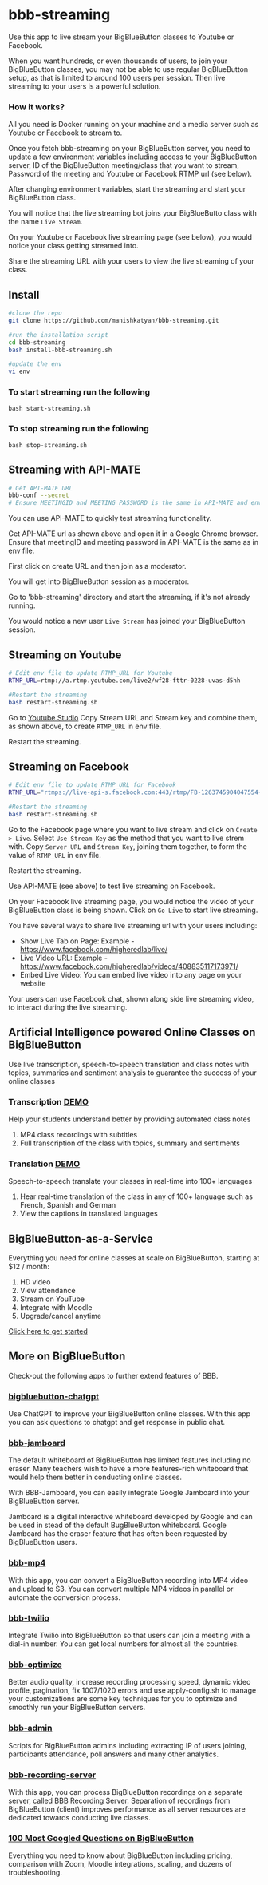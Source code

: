 # bbb-streaming

Use this app to live stream your BigBlueButton classes to Youtube or Facebook.

When you want hundreds, or even thousands of users, to join your BigBlueButton classes, you may not be able to use regular BigBlueButton setup, as that is limited to around 100 users per session. Then live streaming to your users is a powerful solution.   

### How it works?

All you need is Docker running on your machine and a media server such as Youtube or Facebook to stream to.

Once you fetch bbb-streaming on your BigBlueButton server, you need to update a few environment variables including access to your BigBlueButton server, ID of the BigBlueButton meeting/class that you want to stream, Password of the meeting and Youtube or Facebook RTMP url (see below).

After changing environment variables, start the streaming and start your BigBlueButton class. 

You will notice that the live streaming bot joins your BigBlueButto class with the name `Live Stream`. 

On your Youtube or Facebook live streaming page (see below), you would notice your class getting streamed into. 

Share the streaming URL with your users to view the live streaming of your class. 

## Install

```sh
#clone the repo
git clone https://github.com/manishkatyan/bbb-streaming.git

#run the installation script
cd bbb-streaming
bash install-bbb-streaming.sh

#update the env
vi env

```

### To start streaming run the following 
`bash start-streaming.sh`

### To stop streaming run the following 
`bash stop-streaming.sh`


## Streaming with API-MATE
```sh
# Get API-MATE URL
bbb-conf --secret
# Ensure MEETINGID and MEETING_PASSWORD is the same in API-MATE and env file
```

You can use API-MATE to quickly test streaming functionality.

Get API-MATE url as shown above and open it in a Google Chrome browser. Ensure that meetingID and meeting password in API-MATE is the same as in env file. 

First click on create URL and then join as a moderator. 

You will get into BigBlueButton session as a moderator. 

Go to 'bbb-streaming' directory and start the streaming, if it's not already running.

You would notice a new user `Live Stream` has joined your BigBlueButton session. 



## Streaming on Youtube
```sh
# Edit env file to update RTMP_URL for Youtube
RTMP_URL=rtmp://a.rtmp.youtube.com/live2/wf28-fttr-0228-uvas-d5hh

#Restart the streaming
bash restart-streaming.sh
```
Go to [Youtube Studio](https://www.youtube.com/live_dashboard_splash?nv=1)
Copy Stream URL and Stream key and combine them, as shown above, to create `RTMP_URL` in env file.

Restart the streaming. 

## Streaming on Facebook
```sh
# Edit env file to update RTMP_URL for Facebook
RTMP_URL="rtmps://live-api-s.facebook.com:443/rtmp/FB-1263745904047554-0-abcabcabc123"

#Restart the streaming
bash restart-streaming.sh
```
Go to the Facebook page where you want to live stream and click on `Create > Live`. Select `Use Stream Key` as the method that you want to live strem with. Copy `Server URL` and `Stream Key`, joining them together, to form the value of `RTMP_URL` in env file.

Restart the streaming.

Use API-MATE (see above) to test live streaming on Facebook.

On your Facebook live streaming page, you would notice the video of your BigBlueButton class is being shown. Click on `Go Live` to start live streaming. 

You have several ways to share live streaming url with your users including:
- Show Live Tab on Page: Example - https://www.facebook.com/higheredlab/live/ 
- Live Video URL: Example - https://www.facebook.com/higheredlab/videos/408835117173971/
- Embed Live Video: You can embed live video into any page on your website

Your users can use Facebook chat, shown along side live streaming video, to interact during the live streaming. 

## Artificial Intelligence powered Online Classes on BigBlueButton
Use live transcription, speech-to-speech translation and class notes with topics, summaries and sentiment analysis to guarantee the success of your online classes

### Transcription [DEMO](https://higheredlab.com/)
Help your students understand better by providing automated class notes
1. MP4 class recordings with subtitles
2. Full transcription of the class with topics, summary and sentiments

### Translation [DEMO](https://higheredlab.com/)
Speech-to-speech translate your classes in real-time into 100+ languages
1. Hear real-time translation of the class in any of 100+ language such as French, Spanish and German
2. View the captions in translated languages

## BigBlueButton-as-a-Service

Everything you need for online classes at scale on BigBlueButton, starting at $12 / month:
1. HD video
2. View attendance
3. Stream on YouTube
4. Integrate with Moodle
5. Upgrade/cancel anytime

[Click here to get started](https://higheredlab.com/pricing/)



## More on BigBlueButton

Check-out the following apps to further extend features of BBB.

### [bigbluebutton-chatgpt](https://github.com/AsyncWeb/bigbluebutton-chatgpt)

Use ChatGPT to improve your BigBlueButton online classes. With this app you can ask questions to chatgpt and get response in public chat.
  
### [bbb-jamboard](https://github.com/manishkatyan/bbb-jamboard)

The default whiteboard of BigBlueButton has limited features including no eraser. Many teachers wish to have a more features-rich whiteboard that would help them better in conducting online classes.

With BBB-Jamboard, you can easily integrate Google Jamboard into your BigBlueButton server.

Jamboard is a digital interactive whiteboard developed by Google and can be used in stead of the default BugBlueButton whiteboard. Google Jamboard has the eraser feature that has often been requested by BigBlueButton users.

### [bbb-mp4](https://github.com/manishkatyan/bbb-mp4)
With this app, you can convert a BigBlueButton recording into MP4 video and upload to S3. You can convert multiple MP4 videos in parallel or automate the conversion process.

### [bbb-twilio](https://github.com/manishkatyan/bbb-twilio)

Integrate Twilio into BigBlueButton so that users can join a meeting with a dial-in number. You can get local numbers for almost all the countries.

### [bbb-optimize](https://github.com/manishkatyan/bbb-customize)

Better audio quality, increase recording processing speed, dynamic video profile, pagination, fix 1007/1020 errors and use apply-config.sh to manage your customizations are some key techniques for you to optimize and smoothly run your BigBlueButton servers.
  
### [bbb-admin](https://github.com/manishkatyan/bbb-admin)

Scripts for BigBlueButton admins including extracting IP of users joining, participants attendance, poll answers and many other analytics. 
  
  
### [bbb-recording-server](https://github.com/manishkatyan/bbb-recording-server)

With this app, you can process BigBlueButton recordings on a separate server, called BBB Recording Server. Separation of recordings from BigBlueButton (client) improves performance as all server resources are dedicated towards conducting live classes.
  

### [100 Most Googled Questions on BigBlueButton](https://higheredlab.com/bigbluebutton-guide/)

Everything you need to know about BigBlueButton including pricing, comparison with Zoom, Moodle integrations, scaling, and dozens of troubleshooting.

